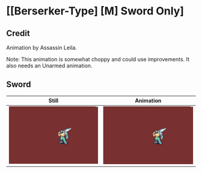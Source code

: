 # [\[Berserker-Type\] \[M\] Sword Only]

## Credit

Animation by Assassin Leila.

Note: This animation is somewhat choppy and could use improvements. It also needs an Unarmed animation.

## Sword

| Still | Animation |
| :---: | :-------: |
| ![Sword still](./Sword_000.png) | ![Sword animation](./Sword.gif) |
